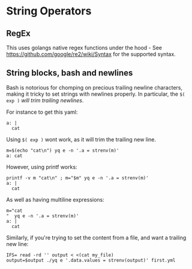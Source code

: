 # String Operators

## RegEx
This uses golangs native regex functions under the hood - See https://github.com/google/re2/wiki/Syntax for the supported syntax.


## String blocks, bash and newlines
Bash is notorious for chomping on precious trailing newline characters, making it tricky to set strings with newlines properly. In particular, the `$( exp )` _will trim trailing newlines_.

For instance to get this yaml:

```
a: |
  cat
```

Using `$( exp )` wont work, as it will trim the trailing new line.

```
m=$(echo "cat\n") yq e -n '.a = strenv(m)'
a: cat
```

However, using printf works:
```
printf -v m "cat\n" ; m="$m" yq e -n '.a = strenv(m)'
a: |
  cat
```

As well as having multiline expressions:
```
m="cat
"  yq e -n '.a = strenv(m)'
a: |
  cat
```

Similarly, if you're trying to set the content from a file, and want a trailing new line:

```
IFS= read -rd '' output < <(cat my_file)
output=$output ./yq e '.data.values = strenv(output)' first.yml
```
